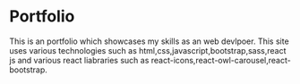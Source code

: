# Portfolio
This is an portfolio which showcases my skills as an web devlpoer. This site uses various technologies such as html,css,javascript,bootstrap,sass,react js and various react liabraries such as react-icons,react-owl-carousel,react-bootstrap.
